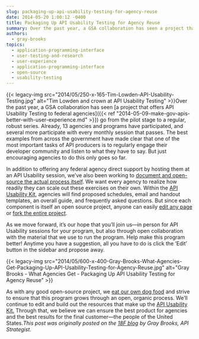 ```yaml
---
slug: packaging-up-api-usability-testing-for-agency-reuse
date: 2014-05-20 1:00:12 -0400
title: Packaging Up API Usability Testing for Agency Reuse
summary: Over the past year, a GSA collaboration has seen a project that offers API Usability Testing to federal agencies go from the pilot stage to a regular, robust series. Already, 13 agencies and programs have participated, and several more participate with every monthly session
authors:
  - gray-brooks
topics:
  - application-programming-interface
  - user-testing-and-research
  - user-experience
  - application-programming-interface
  - open-source
  - usability-testing
---
```


{{< legacy-img src="2014/05/250-x-165-Tim-Lowden-API-Usability-Testing.jpg" alt="Tim Lowden and crown at API Usability Testing" >}}Over the past year, a GSA collaboration has seen [a project that offers API Usability Testing to federal agencies]({{< ref "2014-05-09-make-gov-apis-better-with-user-experience.md" >}}) go from the pilot stage to a regular, robust series. Already, 13 agencies and programs have participated, and several more participate with every monthly session that passes. The best examples from across the government have made clear that one of the most important tasks of API producers is to regularly engage their developer community and listen to what they have to say. But just encouraging agencies to do this only goes so far.

In addition to offering any federal agency direct support by hosting them at an API Usability session, we’ve also been working to [document and open-source the actual process itself](http://18f.github.io/API-Usability-Testing/). We want every agency to realize how readily they can scale out these exercises on their own. Within the [API Usability Kit](http://18f.github.io/API-Usability-Testing/pages/kit.html), agencies will find proposed schedules, email and handout templates, an overall guide, and frequently asked questions. But since each component is itself an open source project, anyone can easily [edit any page](https://github.com/18F/API-Usability-Testing/edit/gh-pages/index.md) or [fork the entire project](https://github.com/18F/API-Usability-Testing/fork).

As we move forward, it’s our hope that you’ll join us—in person for API Usability sessions for your program, but also through open collaboration with the material that we use to run the program. Help make this program better! Anytime you have a suggestion, all you have to do is click the ‘Edit’ button in the sidebar and propose away.

{{< legacy-img src="2014/05/600-x-400-Gray-Brooks-What-Agencies-Get-Packaging-Up-API-Usability-Testing-for-Agency-Reuse.jpg" alt="Gray Brooks - What Agencies Get - Packaging Up API Usability Testing for Agency Reuse" >}}

As with any good open-source project, we [eat our own dog food](http://en.wikipedia.org/wiki/Eating_your_own_dog_food) and strive to ensure that this program grows through an open, organic process. We’ll continue to edit and build out the resources that make up the [API Usability Kit.](http://18f.github.io/API-Usability-Testing/pages/kit.html) Through that, we believe we can ensure the best product for agencies and the best results for the final customer—the people of the United States._This post was originally posted on the [18F blog](http://18fblog.tumblr.com/post/86214382873/packaging-up-api-usability-testing-for-agency-re-use) by Gray Brooks, API Strategist._